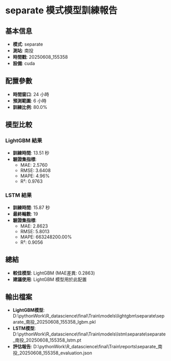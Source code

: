 
# separate 模式模型訓練報告

## 基本信息
- **模式**: separate
- **測站**: 南投
- **時間戳**: 20250608_155358
- **設備**: cuda

## 配置參數
- **時間窗口**: 24 小時
- **預測範圍**: 6 小時
- **訓練比例**: 80.0%

## 模型比較

### LightGBM 結果

- **訓練時間**: 13.51 秒
- **驗證集指標**:
  - MAE: 2.5760
  - RMSE: 3.6408
  - MAPE: 4.96%
  - R²: 0.9763

### LSTM 結果

- **訓練時間**: 15.87 秒
- **最終輪數**: 19
- **驗證集指標**:
  - MAE: 2.8623
  - RMSE: 5.8013
  - MAPE: 663248200.00%
  - R²: 0.9056

## 總結

- **較佳模型**: LightGBM (MAE差異: 0.2863)
- **建議使用**: LightGBM 模型用於此配置


## 輸出檔案
- **LightGBM模型**: D:\pythonWork\R_datascience\final\Train\models\lightgbm\separate\separate_南投_20250608_155358_lgbm.pkl
- **LSTM模型**: D:\pythonWork\R_datascience\final\Train\models\lstm\separate\separate_南投_20250608_155358_lstm.pt
- **評估報告**: D:\pythonWork\R_datascience\final\Train\reports\separate_南投_20250608_155358_evaluation.json
